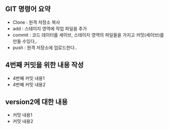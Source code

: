 ## GIT 명령어 요약

- Clone : 원격 저장소 복사
- add : 스테이지 영역에 작업 파일을 추가
- commit : 코드 데이터를 세이브, 스테이지 영역의 파일들을 가지고 커밋(세이브)를 만들 수있다,.
- push : 원격 저장소에 업로드한다..

## 4번째 커밋을 위한 내용 작성
- 4번째 커밋 내용1
- 4번째 커밋 내용2

## version2에 대한 내용
- 커밋 내용1
- 커밋 내용2
